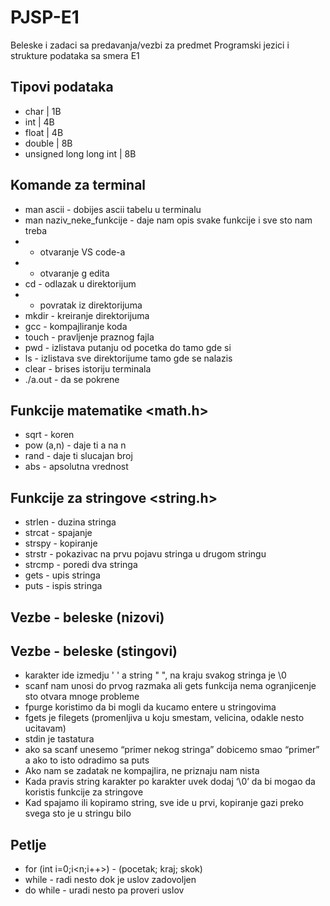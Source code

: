 # PJSP-E1
Beleske i zadaci sa predavanja/vezbi za predmet Programski jezici i strukture podataka sa smera E1

## Tipovi podataka

- char     | 1B
- int      | 4B
- float    | 4B
- double   | 8B
- unsigned long long int | 8B

## Komande za terminal

- man ascii - dobijes ascii tabelu u terminalu
- man naziv_neke_funkcije - daje nam opis svake funkcije i sve sto nam treba
-  - otvaranje VS code-a
-  - otvaranje g edita
- cd - odlazak u direktorijum
-  - povratak iz direktorijuma
- mkdir - kreiranje direktorijuma
- gcc - kompajliranje koda
- touch - pravljenje praznog fajla
- pwd - izlistava putanju od pocetka do tamo gde si 
- ls - izlistava sve direktorijume tamo gde se nalazis 
- clear - brises istoriju terminala
- ./a.out - da se pokrene

## Funkcije matematike <math.h>

- sqrt - koren
- pow (a,n) - daje ti a na n
- rand - daje ti slucajan broj
- abs - apsolutna vrednost

## Funkcije za stringove <string.h>

- strlen - duzina stringa
- strcat - spajanje
- strspy - kopiranje
- strstr - pokazivac na prvu pojavu stringa u drugom stringu
- strcmp - poredi dva stringa
- gets - upis stringa
- puts - ispis stringa

## Vezbe - beleske (nizovi)

## Vezbe - beleske (stingovi)

- karakter ide izmedju ' ' a string " ", na kraju svakog stringa je \0
- scanf nam unosi do prvog razmaka ali gets funkcija nema ogranjicenje sto otvara mnoge probleme 
- fpurge koristimo da bi mogli da kucamo entere u stringovima 
- fgets je filegets (promenljiva u koju smestam, velicina, odakle nesto ucitavam)
- stdin je tastatura
- ako sa scanf unesemo “primer nekog stringa” dobicemo smao “primer” a ako to isto odradimo sa puts 
- Ako nam se zadatak ne kompajlira, ne priznaju nam nista
- Kada pravis string karakter po  karakter uvek dodaj ‘\0’ da bi mogao da koristis funkcije za stringove
- Kad spajamo ili kopiramo string, sve ide u prvi, kopiranje gazi preko svega sto je u stringu bilo 

## Petlje

- for (int i=0;i<n;i++>) - (pocetak; kraj; skok)
- while - radi nesto dok je uslov zadovoljen
- do while - uradi nesto pa proveri uslov